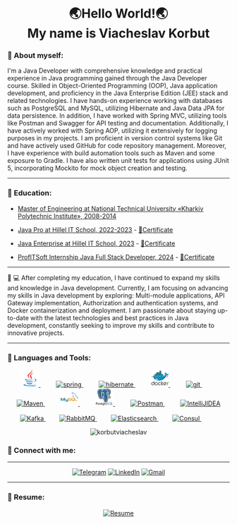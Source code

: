 <!--<p align="center">
  <img src="https://github.com/KorbutViacheslav/KorbutViacheslav/assets/115156156/50c7f37d-a7a1-4c67-97b8-e844cd1ad7a8" alt="work" width="500" height="200">
</p>-->


<h1 align="center"> 🌏Hello World!🌏<br> My name is Viacheslav Korbut </h1>

<!--<h3 align="center">Java developer from Ukraine</h3>-->
<h3 align="left">🔹 About myself:</h3>
  I'm a Java Developer with comprehensive knowledge and practical experience in Java programming gained through the Java Developer
course. Skilled in Object-Oriented Programming (OOP), Java application development, and proficiency in the Java Enterprise Edition (JEE)
stack and related technologies. I have hands-on experience working with databases such as PostgreSQL and MySQL, utilizing Hibernate and
Java Data JPA for data persistence. In addition, I have worked with Spring MVC, utilizing tools like Postman and Swagger for API testing and
documentation. Additionally, I have actively worked with Spring AOP, utilizing it extensively for logging purposes in my projects. I am
proficient in version control systems like Git and have actively used GitHub for code repository management. Moreover, I have experience
with build automation tools such as Maven and some exposure to Gradle. I have also written unit tests for applications using JUnit 5,
incorporating Mockito for mock object creation and testing. 

---
<h3 align="left">🔹 Education:</h3>

- [Master of Engineering at National Technical University
«Kharkiv Polytechnic Institute», 2008-2014](https://www.kpi.kharkov.ua/eng/)<br>

- [Java Pro at Hillel IT School, 2022-2023](https://ithillel.ua/) - [:bookmark_tabs:Certificate](https://certificate.ithillel.ua/view/53433171)

- [Java Enterprise at Hillel IT School, 2023](https://ithillel.ua/) - [:bookmark_tabs:Certificate](https://certificate.ithillel.ua/view/43554853)

- [ProfITSoft Internship Java Full Stack Developer,  2024](https://profitsoft.dev/) - [:bookmark_tabs:Certificate](https://profitsoft.dev/certificates/2024/Viacheslav%20Korbut.pdf)

---

🔹 💻 After completing my education, I have continued to expand my skills and knowledge in Java development. Currently, I am focusing on advancing my skills in Java development by exploring: Multi-module applications, API Gateway implementation, Authorization and authentication systems, and Docker containerization and deployment. I am passionate about staying up-to-date with the latest technologies and best practices in Java development, constantly seeking to improve my skills and contribute to innovative projects.

---
<h3 align="left">🔹 Languages and Tools:</h3>
<p align="center"> 
  <a href="https://www.java.com" target="_blank" rel="noreferrer"> <img src="https://raw.githubusercontent.com/devicons/devicon/master/icons/java/java-original.svg" alt="java" width="40" height="40"/> </a>&nbsp; &nbsp;&nbsp;&nbsp;&nbsp;&nbsp;&nbsp;
    <a href="https://spring.io/" target="_blank" rel="noreferrer"> <img src="https://www.vectorlogo.zone/logos/springio/springio-icon.svg" alt="spring" width="40" height="40"/> </a>&nbsp; &nbsp;&nbsp;&nbsp;&nbsp;&nbsp;&nbsp;
      <a href="https://hibernate.org/" target="_blank" rel="noreferrer"> <img src="https://assets.bitdegree.org/online-learning-platforms/storage/media/2018/12/hibernate-interview-questions-logo.png" alt="hibernate" width="40" height="40"/> </a>&nbsp; &nbsp;&nbsp;&nbsp;&nbsp;&nbsp;&nbsp;
  <a href="https://www.docker.com/" target="_blank" rel="noreferrer"> <img src="https://raw.githubusercontent.com/devicons/devicon/master/icons/docker/docker-original-wordmark.svg" alt="docker" width="40" height="40"/> </a>&nbsp; &nbsp;&nbsp;&nbsp;&nbsp;&nbsp;&nbsp;
  <a href="https://git-scm.com/" target="_blank" rel="noreferrer"> <img src="https://www.vectorlogo.zone/logos/git-scm/git-scm-icon.svg" alt="git" width="40" height="40"/> </a>&nbsp; &nbsp;&nbsp;&nbsp;&nbsp;&nbsp;&nbsp;
  <a href="https://maven.apache.org/" target="_blank" rel="noreferrer"> <img src="https://javapro.ir/uploadfile/file_portal/site_2237_web/file_portal_end/%D8%A8%D8%AE%D8%B4-%D9%85%D8%AD%D8%AA%D9%88%D8%A7%DB%8C%DB%8C-%D8%B3%D8%A7%DB%8C%D8%AA/%D9%88%D8%A8%D9%84%D8%A7%DA%AF/%D9%85%D9%82%D8%A7%D9%84%D8%A7%D8%AA-%D8%AC%D8%A7%D9%88%D8%A7/4.png" alt="Maven" width="50" height="40"/> </a>&nbsp; &nbsp;&nbsp;&nbsp;&nbsp;&nbsp;&nbsp;
  <a href="https://www.mysql.com/" target="_blank" rel="noreferrer"> <img src="https://raw.githubusercontent.com/devicons/devicon/master/icons/mysql/mysql-original-wordmark.svg" alt="mysql" width="40" height="40"/> </a>&nbsp; &nbsp;&nbsp;&nbsp;&nbsp;&nbsp;&nbsp; 
  <a href="https://www.postgresql.org" target="_blank" rel="noreferrer"> <img src="https://raw.githubusercontent.com/devicons/devicon/master/icons/postgresql/postgresql-original-wordmark.svg" alt="postgresql" width="40" height="40"/> </a>&nbsp; &nbsp;&nbsp;&nbsp;&nbsp;&nbsp;&nbsp; 
<a href="https://www.postman.com/" target="_blank" rel="noreferrer"> <img src="https://github-production-user-asset-6210df.s3.amazonaws.com/115156156/249695423-86ab927d-ca87-43b1-bad3-b7320870d5eb.png" alt="Postman" width="50" height="40"/> </a>&nbsp; &nbsp;&nbsp;&nbsp;&nbsp;&nbsp;&nbsp;
  <a href="https://www.jetbrains.com/idea/" target="_blank" rel="noreferrer"> <img src="https://upload.wikimedia.org/wikipedia/commons/thumb/9/9c/IntelliJ_IDEA_Icon.svg/1200px-IntelliJ_IDEA_Icon.svg.png" alt="IntelliJIDEA" width="40" height="40"/> </a>
  <br>
  <br>
    <a href="https://kafka.apache.org" target="_blank" rel="noreferrer"> <img src="https://static-00.iconduck.com/assets.00/kafka-icon-2048x935-cvu4503l.png" alt="Kafka" width="80" height="40"/> </a>&nbsp; &nbsp; &nbsp; &nbsp; 
    <a href="https://www.rabbitmq.com/" target="_blank" rel="noreferrer"> <img src="https://bluemarkacademy.com/wp-content/uploads/2023/05/rabbitmq.jpg" alt="RabbitMQ" width="40" height="40"/> </a>&nbsp; &nbsp; &nbsp; &nbsp;
    <a href="https://www.elastic.co" target="_blank" rel="noreferrer"> <img src="https://brandslogos.com/wp-content/uploads/thumbs/elastic-elasticsearch-logo-vector.svg" alt="Elasticsearch" width="40" height="40"/> </a>&nbsp; &nbsp; &nbsp; &nbsp;
    <a href="https://www.consul.io" target="_blank" rel="noreferrer"> <img src="https://seeklogo.com/images/C/consul-logo-1518D89C67-seeklogo.com.png" alt="Consul" width="40" height="40"/> </a>&nbsp; &nbsp; &nbsp; &nbsp; &nbsp;
</p>


<div style="text-align: center;">
  <img src="https://github-readme-stats.vercel.app/api/top-langs?username=korbutviacheslav&show_icons=true&locale=en&layout=compact" alt="korbutviacheslav" style="margin: 0 auto;">
</div>


<h3 align="left">🔹 Connect with me:</h3>

---
<p align="center">
<a href="https://t.me/korbut_viacheslav"><img src="https://img.shields.io/badge/Telegram-2CA5E0?style=for-the-badge&logo=telegram&logoColor=white" alt="Telegram" height="40"></a>
<a href="https://linkedin.com/in/viacheslav-korbut-5742a1272"><img src="https://img.shields.io/badge/LinkedIn-0077B5?style=for-the-badge&logo=linkedin&logoColor=white" alt="LinkedIn" height="40"></a>
<a href="mailto:korbutjava@gmail.com"><img src="https://img.shields.io/badge/Gmail-D14836?style=for-the-badge&logo=gmail&logoColor=white" alt="Gmail" height="40"/></a>
</p>

---
<h3 align="left">🔹 Resume:</h3>
<p align="center">
  <a href="https://github.com/KorbutViacheslav/KorbutViacheslav/raw/main/Viacheslav's%20Resume(JDp).pdf" target="_blank" rel="noreferrer">
    <img align="center" src="https://kartinki.pibig.info/uploads/posts/2023-04/1682119748_kartinki-pibig-info-p-kartinka-rezyume-arti-krasivo-3.png" alt="Resume" height="70" width="90" />
  </a>
</p>
